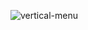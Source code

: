 ![vertical-menu](https://media.giphy.com/media/v1.Y2lkPTc5MGI3NjExMzEzN2VmNzg0NjU0OGNhN2I3ZGU5ZTdhOTI3MTBlNjZkOTFjMDNiYiZlcD12MV9pbnRlcm5hbF9naWZzX2dpZklkJmN0PWc/9pWbn60UXbY91mOUex/giphy.gif)
